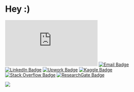 # Hey :)

[![Résumé Badge](https://img.shields.io/badge/-Résumé-blue?style=flat&logo=giphy&logoColor=white&link=resume/resume.pdf)](resume/resume.pdf)
[![Email Badge](https://img.shields.io/badge/-Email-DB3552?style=flat&logo=Minutemailer&logoColor=white&link=mailto:naderabdalghani@outlook.com)](mailto:naderabdalghani@outlook.com)
[![LinkedIn Badge](https://img.shields.io/badge/-LinkedIn-2867B2?style=flat&logo=LinkedIn&logoColor=white&link=https://bit.ly/3BlR9P1)](https://bit.ly/3BlR9P1)
[![Upwork Badge](https://img.shields.io/badge/-Upwork-6FDA44?style=flat&logo=Upwork&logoColor=white&link=http://bit.ly/2NaoE0o)](http://bit.ly/2NaoE0o)
[![Kaggle Badge](https://img.shields.io/badge/-Kaggle-20BEFF?style=flat&logo=Kaggle&logoColor=white&link=https://bit.ly/3lDgPk6)](https://bit.ly/3lDgPk6)
[![Stack Overflow Badge](https://img.shields.io/badge/stackoverflow-F58025?style=flat&logo=stackoverflow&logoColor=white&link=https://bit.ly/3kha6gq)](https://bit.ly/3kha6gq)
[![ResearchGate Badge](https://img.shields.io/badge/-ResearchGate-00CCBB?style=flat&logo=ResearchGate&logoColor=white&link=https://bit.ly/3EpH4Dr)](https://bit.ly/3EpH4Dr)

![](https://hit.yhype.me/github/profile?user_id=33901325)
